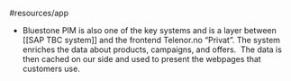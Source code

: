 #resources/app 

- Bluestone PIM is also one of the key systems and is a layer between [[SAP TBC system]] and the frontend Telenor.no “Privat”. The system enriches the data about products, campaigns, and offers.  The data is then cached on our side and used to present the webpages that customers use.